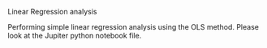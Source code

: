 Linear Regression analysis

Performing simple linear regression analysis using the OLS method. Please look at the Jupiter python notebook file. 
